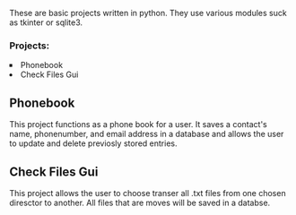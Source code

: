 These are basic projects written in python. They use various modules suck as tkinter or sqlite3.

<h3>Projects:</h3>
<div>
  <li style="list-style:square;">Phonebook</li>
  <li> Check Files Gui </li>
 <div>
   
  

<h2>Phonebook</h2>  
  <p>This project functions as a phone book for a user. It saves a contact's name, phonenumber, and email address in a database and allows the user to update and delete previosly stored entries.
  </p>
  
<h2> Check Files Gui </h2>
  <p> This project allows the user to choose transer all .txt files from one chosen diresctor to another. All files that are moves will be saved in a databse.
